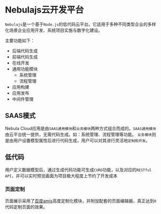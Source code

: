 # Nebulajs云开发平台

`Nebulajs`是一个基于`Node.js`的低代码云平台。它适用于多种不同类型企业的多样化场景企业应用开发、系统项目实施与数字化建设。

主要功能如下：
  * 后端代码生成
  * 前端代码生成
  * 在线开发
  * 通用功能模块
    * 系统管理
    * 流程管理
  * 应用构建
  * 应用发布
  * 中间件管理

## SAAS模式

Nebula Cloud应用是由`SAAS通用模块`和`业务模块`两种方式组合而成的。`SAAS通用模块`由云平台统一提供，无需代码生成。如：系统管理、流程管理等功能。
`业务模块`则是由用户设置模型属性后进行代码生成，用户可以对其进行灵活地`定制和开发`。

## 低代码

用户定义数据模型后，通过生成代码功能可生成`CURD`功能，以及对应的`RESTful API`，并可以实时预览画面为项目极大程度上节约了开发成本

### 页面定制

页面展示采用了[百度amis](https://aisuda.bce.baidu.com/amis/zh-CN/docs/index)高度定制化模块，并附加配套的页面编辑器，真正达到`0`代码定制页面的效果。


